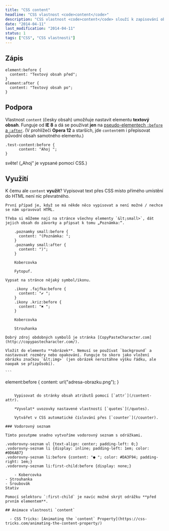 ```yaml
---
title: "CSS content"
headline: "CSS vlastnost <code>content</code>"
description: "CSS vlastnost <code>content</code> slouží k zapisování obsahu do stránky z kaskádových stylů."
date: "2014-04-11"
last_modification: "2014-04-11"
status: 1
tags: ["CSS", "CSS vlastnosti"]
---
```


## Zápis

```
element:before {
  content: "Textový obsah před";
}
element:after {
  content: "Textový obsah po";
}
```

## Podpora

Vlastnost `content` (česky obsah) umožňuje nastavit elementu **textový obsah**. Funguje od **IE 8** a dá se používat **jen** na [pseudo-elementech `:before` a `:after`](/css-selektory#before-after). (V prohlížeči **Opera 12** a starších, jde `content`em i přepisovat původní obsah samotného elementu.)

    .test-content:before {
          content: "Ahoj ";
    }
  
  světe! („Ahoj“ je vypsané pomocí CSS.)

## Využití

K čemu ale `content` **využít**? Vypisovat text přes CSS místo přímého umístění do HTML není nic převratného.

    První případ je, když se má někde něco vypisovat a není možné / nechce se nám upravovat HTML.

    Třeba si můžeme nají na stránce všechny elementy `&lt;small>`, dát jejich obsah do závorky a připsat k tomu „Poznámka:“. 

        .poznamky small:before {
          content: "(Poznámka: ";
        }
        .poznamky small:after {
          content: ")";
        }

        Kobercovka

        Fytopuf.

    Vypsat na stránce nějaký symbol/ikonu.

        .ikony .fajfka:before {
          content: "✔ ";
        }
        .ikony .kriz:before {
          content: "✖ ";
        }

        Kobercovka

        Strouhanka

    Dobrý zdroj obdobných symbolů je stránka [CopyPasteCharacter.com](http://copypastecharacter.com/).

    Vložit do elementu **obrázek**. Nemusí se používat `background` a nastavovat rozměry nebo opakování. Funguje to skoro jako vložení obrázku značkou `&lt;img>` (jen obrázek neroztáhne výšku řádku, ale naopak se přizpůsobí).

    ```
element:before {
  content: url("adresa-obrazku.png");
}
```

    Vypisovat do stránky obsah atributů pomocí [`attr`](/content-attr).

    *Vyvolat* uvozovky nastavené vlastností [`quotes`](/quotes).

    Vytvářet v CSS automatické číslování přes [`counter`](/counter).

### Vodorovný seznam

Tímto posutpme snadno vytvoříme vodorovný seznam s odrážkami.

.vodorovny-seznam ul {text-align: center; padding-left: 0;}
.vodorovny-seznam li {display: inline; padding-left: 1em; color: #0D6AB7}
.vodorovny-seznam li:before {content: "● "; color: #DA3F94; padding-right: 1em;}
.vodorovny-seznam li:first-child:before {display: none;}

    - Kobercovka
- Strouhanka
- Šroubovák
Stativ

Pomocí selektoru `:first-child` je navíc možné skrýt odrážku **před prvním elementem**.

## Animace vlastnosti `content`

  - CSS Tricks: [Animating the `content` Property](https://css-tricks.com/animating-the-content-property/)